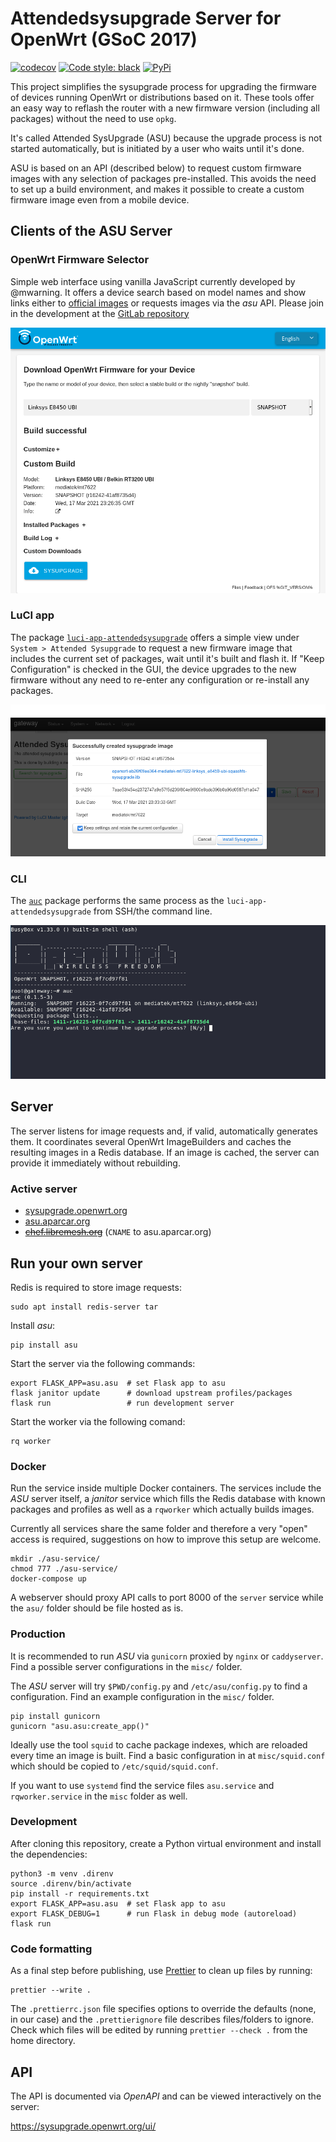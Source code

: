 # Attendedsysupgrade Server for OpenWrt (GSoC 2017)

[![codecov](https://codecov.io/gh/aparcar/asu/branch/master/graph/badge.svg)](https://codecov.io/gh/aparcar/asu)
[![Code style: black](https://img.shields.io/badge/code%20style-black-000000.svg)](https://github.com/psf/black)
[![PyPi](https://badge.fury.io/py/asu.svg)](https://badge.fury.io/py/asu)

This project simplifies the sysupgrade process for upgrading the firmware of devices running OpenWrt or distributions
based on it. These tools offer an easy way to reflash the router with a new firmware version (including all packages)
without the need to use `opkg`.

It's called Attended SysUpgrade (ASU) because the upgrade process is not started automatically, but is initiated by a
user who waits until it's done.

ASU is based on an API (described below) to request custom firmware images with any selection of packages pre-installed.
This avoids the need to set up a build environment, and makes it possible to create a custom firmware image even from a
mobile device.

## Clients of the ASU Server

### OpenWrt Firmware Selector

Simple web interface using vanilla JavaScript currently developed by @mwarning. It offers a device search based on model
names and show links either to
[official images](https://downloads.openwrt.org/) or requests images via the
_asu_ API. Please join in the development at
the [GitLab repository](https://gitlab.com/openwrt/web/firmware-selector-openwrt-org)

![ofs](misc/ofs.png)

### LuCI app

The package
[`luci-app-attendedsysupgrade`](https://github.com/openwrt/luci/tree/master/applications/luci-app-attendedsysupgrade)
offers a simple view under `System > Attended Sysupgrade` to request a new firmware image that includes the current set
of packages, wait until it's built and flash it. If "Keep Configuration" is checked in the GUI, the device upgrades to
the new firmware without any need to re-enter any configuration or re-install any packages.

![luci](misc/luci.png)

### CLI

The [`auc`](https://github.com/openwrt/packages/tree/master/utils/auc) package performs the same process as
the `luci-app-attendedsysupgrade` from SSH/the command line.

![auc](misc/auc.png)

## Server

The server listens for image requests and, if valid, automatically generates them. It coordinates several OpenWrt
ImageBuilders and caches the resulting images in a Redis database. If an image is cached, the server can provide it
immediately without rebuilding.

### Active server

- [sysupgrade.openwrt.org](https://sysupgrade.openwrt.org)
- [asu.aparcar.org](https://asu.aparcar.org)
- ~~[chef.libremesh.org](https://chef.libremesh.org)~~ (`CNAME` to asu.aparcar.org)

## Run your own server

Redis is required to store image requests:

    sudo apt install redis-server tar

Install _asu_:

    pip install asu

Start the server via the following commands:

    export FLASK_APP=asu.asu  # set Flask app to asu
    flask janitor update      # download upstream profiles/packages
    flask run                 # run development server

Start the worker via the following comand:

    rq worker

### Docker

Run the service inside multiple Docker containers. The services include the
_ASU_ server itself, a _janitor_ service which fills the Redis database with known packages and profiles as well as
a `rqworker` which actually builds images.

Currently all services share the same folder and therefore a very "open" access is required, suggestions on how to
improve this setup are welcome.

    mkdir ./asu-service/
    chmod 777 ./asu-service/
    docker-compose up

A webserver should proxy API calls to port 8000 of the `server` service while the `asu/` folder should be file hosted as
is.

### Production

It is recommended to run _ASU_ via `gunicorn` proxied by `nginx` or
`caddyserver`. Find a possible server configurations in the `misc/` folder.

The _ASU_ server will try `$PWD/config.py` and `/etc/asu/config.py` to find a configuration. Find an example
configuration in the `misc/` folder.

    pip install gunicorn
    gunicorn "asu.asu:create_app()"

Ideally use the tool `squid` to cache package indexes, which are reloaded every time an image is built. Find a basic
configuration in at `misc/squid.conf`
which should be copied to `/etc/squid/squid.conf`.

If you want to use `systemd` find the service files `asu.service` and
`rqworker.service` in the `misc` folder as well.

### Development

After cloning this repository, create a Python virtual environment and install the dependencies:

    python3 -m venv .direnv
    source .direnv/bin/activate
    pip install -r requirements.txt
    export FLASK_APP=asu.asu  # set Flask app to asu
    export FLASK_DEBUG=1      # run Flask in debug mode (autoreload)
    flask run

### Code formatting

As a final step before publishing, use [Prettier](https://prettier.io) to clean up files by running:

    prettier --write .

The `.prettierrc.json` file specifies options to override the defaults (none, in our case) and the `.prettierignore`
file describes files/folders to ignore. Check which files will be edited by running `prettier --check .` from the home
directory.

## API

The API is documented via _OpenAPI_ and can be viewed interactively on the server:

https://sysupgrade.openwrt.org/ui/
